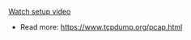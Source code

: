 
[Watch setup video](https://drive.google.com/file/d/1hAfR-oWTelNEj2gqmMKK8fbGyKFw9ABJ/view?usp=sharing)

- Read more: https://www.tcpdump.org/pcap.html
